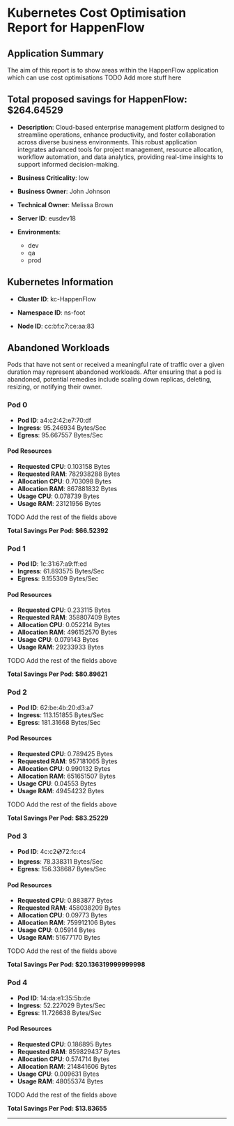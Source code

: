 # Kubernetes Cost Optimisation Report for HappenFlow

## Application Summary

The aim of this report is to show areas within the HappenFlow application which can use cost optimisations 
 TODO Add more stuff here

## Total proposed savings for HappenFlow: $264.64529

- **Description**: Cloud-based enterprise management platform designed to streamline operations, enhance productivity, and foster collaboration across diverse business environments. This robust application integrates advanced tools for project management, resource allocation, workflow automation, and data analytics, providing real-time insights to support informed decision-making.

- **Business Criticality**: low

- **Business Owner**: John Johnson

- **Technical Owner**: Melissa Brown

- **Server ID**: eusdev18

- **Environments**: 
	 - dev
	- qa
	- prod

## Kubernetes Information
- **Cluster ID**: kc-HappenFlow

- **Namespace ID**: ns-foot

- **Node ID**: cc:bf:c7:ce:aa:83

## Abandoned Workloads
Pods that have not sent or received a meaningful rate of traffic over a given duration may represent abandoned workloads. After ensuring that a pod is abandoned, potential remedies include scaling down replicas, deleting, resizing, or notifying their owner.

### Pod 0
- **Pod ID**: a4:c2:42:e7:70:df
- **Ingress**: 95.246934 Bytes/Sec
- **Egress**: 95.667557 Bytes/Sec
#### Pod Resources
- **Requested CPU**: 0.103158 Bytes
- **Requested RAM**: 782938288 Bytes
- **Allocation CPU**: 0.703098 Bytes
- **Allocation RAM**: 867881832 Bytes
- **Usage CPU**: 0.078739 Bytes
- **Usage RAM**: 23121956 Bytes




 TODO Add the rest of the fields above


**Total Savings Per Pod: $66.52392**

### Pod 1
- **Pod ID**: 1c:31:67:a9:ff:ed
- **Ingress**: 61.893575 Bytes/Sec
- **Egress**: 9.155309 Bytes/Sec
#### Pod Resources
- **Requested CPU**: 0.233115 Bytes
- **Requested RAM**: 358807409 Bytes
- **Allocation CPU**: 0.052214 Bytes
- **Allocation RAM**: 496152570 Bytes
- **Usage CPU**: 0.079143 Bytes
- **Usage RAM**: 29233933 Bytes




 TODO Add the rest of the fields above


**Total Savings Per Pod: $80.89621**

### Pod 2
- **Pod ID**: 62:be:4b:20:d3:a7
- **Ingress**: 113.151855 Bytes/Sec
- **Egress**: 181.31668 Bytes/Sec
#### Pod Resources
- **Requested CPU**: 0.789425 Bytes
- **Requested RAM**: 957181065 Bytes
- **Allocation CPU**: 0.990132 Bytes
- **Allocation RAM**: 651651507 Bytes
- **Usage CPU**: 0.04553 Bytes
- **Usage RAM**: 49454232 Bytes




 TODO Add the rest of the fields above


**Total Savings Per Pod: $83.25229**

### Pod 3
- **Pod ID**: 4c:c2:cd:72:fc:c4
- **Ingress**: 78.338311 Bytes/Sec
- **Egress**: 156.338687 Bytes/Sec
#### Pod Resources
- **Requested CPU**: 0.883877 Bytes
- **Requested RAM**: 458038209 Bytes
- **Allocation CPU**: 0.09773 Bytes
- **Allocation RAM**: 759912106 Bytes
- **Usage CPU**: 0.05914 Bytes
- **Usage RAM**: 51677170 Bytes




 TODO Add the rest of the fields above


**Total Savings Per Pod: $20.136319999999998**

### Pod 4
- **Pod ID**: 14:da:e1:35:5b:de
- **Ingress**: 52.227029 Bytes/Sec
- **Egress**: 11.726638 Bytes/Sec
#### Pod Resources
- **Requested CPU**: 0.186895 Bytes
- **Requested RAM**: 859829437 Bytes
- **Allocation CPU**: 0.574714 Bytes
- **Allocation RAM**: 214841606 Bytes
- **Usage CPU**: 0.009631 Bytes
- **Usage RAM**: 48055374 Bytes




 TODO Add the rest of the fields above


**Total Savings Per Pod: $13.83655**


---
